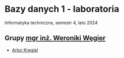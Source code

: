 # Bazy danych 1 - laboratoria

Informatyka techniczna, semestr 4, lato 2024

## Grupy [mgr inż. Weroniki Węgier](https://www.kssk.pwr.edu.pl/users/wegier)

- [Artur Kręgiel](https://github.com/Ite-2022-pwr/sem4-bd1-lab-ak)

